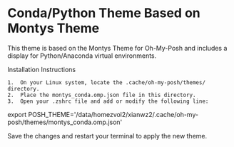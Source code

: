 # Conda/Python Theme Based on Montys Theme

This theme is based on the Montys Theme for Oh-My-Posh and includes a display for Python/Anaconda virtual environments.

Installation Instructions

	1.	On your Linux system, locate the .cache/oh-my-posh/themes/ directory.
	2.	Place the montys_conda.omp.json file in this directory.
	3.	Open your .zshrc file and add or modify the following line:

export POSH_THEME='/data/homezvol2/xianwz2/.cache/oh-my-posh/themes/montys_conda.omp.json'

Save the changes and restart your terminal to apply the new theme.

